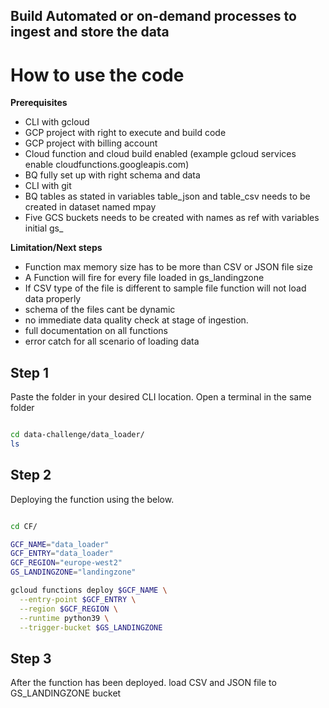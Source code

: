
## Build Automated or on-demand processes to ingest and store the data

# How to use the code

**Prerequisites**


- CLI with gcloud 
- GCP project with right to execute and build code
- GCP project with billing account
- Cloud function and cloud build enabled (example gcloud services enable cloudfunctions.googleapis.com)
- BQ fully set up with right schema and data
- CLI with git
- BQ tables as stated in variables table_json and table_csv needs to be created in dataset named mpay
- Five GCS buckets needs to be created with names as ref with variables initial gs_ 


**Limitation/Next steps**


- Function max memory size has to be more than CSV or JSON file size
- A Function will fire for every file loaded in gs_landingzone
- If CSV type of the file is different to sample file function will not load data properly 
- schema of the files cant be dynamic
- no immediate data quality check at stage of ingestion.
- full documentation on all functions
- error catch for all scenario of loading data   


## Step 1

Paste the folder in your desired CLI location. Open a terminal in the same folder

```bash

cd data-challenge/data_loader/
ls

```

## Step 2


Deploying the function using the below.


```bash

cd CF/

GCF_NAME="data_loader"
GCF_ENTRY="data_loader"
GCF_REGION="europe-west2"
GS_LANDINGZONE="landingzone"

gcloud functions deploy $GCF_NAME \
  --entry-point $GCF_ENTRY \
  --region $GCF_REGION \
  --runtime python39 \
  --trigger-bucket $GS_LANDINGZONE

```


## Step 3


After the function has been deployed. load CSV and JSON file to GS_LANDINGZONE bucket